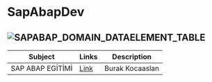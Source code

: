 # SapAbapDev
![SAPABAP_DOMAIN_DATAELEMENT_TABLE](https://user-images.githubusercontent.com/77151500/173143870-f222b8ab-149b-4d45-b645-5fadcfe1e7ec.JPG)
---
|Subject |Links  | Description|
--- | --- | ---|
|SAP ABAP EGİTİMİ|[Link](https://www.youtube.com/watch?v=B9ty7ctkzKQ&list=PLP6TjrWzAOA1WW9H35YiBQN2z4pVGK4wi)|Burak Kocaaslan|


